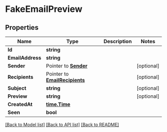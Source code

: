 # FakeEmailPreview

## Properties

Name | Type | Description | Notes
------------ | ------------- | ------------- | -------------
**Id** | **string** |  | 
**EmailAddress** | **string** |  | 
**Sender** | Pointer to [**Sender**](Sender) |  | [optional] 
**Recipients** | Pointer to [**EmailRecipients**](EmailRecipients) |  | [optional] 
**Subject** | **string** |  | [optional] 
**Preview** | **string** |  | [optional] 
**CreatedAt** | [**time.Time**](time.Time) |  | 
**Seen** | **bool** |  | 

[[Back to Model list]](../README#documentation-for-models) [[Back to API list]](../README#documentation-for-api-endpoints) [[Back to README]](../README)


